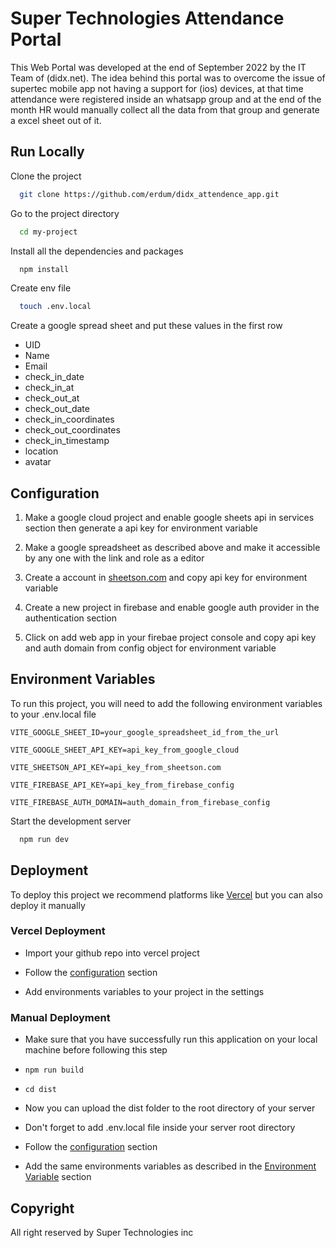 
# Super Technologies Attendance Portal

This Web Portal was developed at the end of September 2022 by the IT Team of (didx.net).
The idea behind this portal was to overcome the issue of supertec mobile app not having a support for (ios) devices, at that time attendance were registered inside an whatsapp group and at the end of the month HR would manually collect all the data from that group and generate a excel sheet out of it.
## Run Locally

Clone the project

```bash
  git clone https://github.com/erdum/didx_attendence_app.git
```

Go to the project directory

```bash
  cd my-project
```

Install all the dependencies and packages

```bash
  npm install
```

Create env file
```bash
  touch .env.local
```

Create a google spread sheet and put these values in the first row
- UID
- Name
- Email
- check_in_date
- check_in_at
- check_out_at
- check_out_date
- check_in_coordinates
- check_out_coordinates
- check_in_timestamp
- location
- avatar

## Configuration

1. Make a google cloud project and enable google sheets api in services section then generate a api key for environment variable

2. Make a google spreadsheet as described above and make it accessible by any one with the link and role as a editor

3. Create a account in [sheetson.com](https://sheetson.com) and copy api key for environment variable

4. Create a new project in firebase and enable google auth provider in the authentication section

5. Click on add web app in your firebae project console and copy api key and auth domain from config object for environment variable

## Environment Variables

To run this project, you will need to add the following environment variables to your .env.local file

`VITE_GOOGLE_SHEET_ID=your_google_spreadsheet_id_from_the_url`

`VITE_GOOGLE_SHEET_API_KEY=api_key_from_google_cloud`

`VITE_SHEETSON_API_KEY=api_key_from_sheetson.com`

`VITE_FIREBASE_API_KEY=api_key_from_firebase_config`

`VITE_FIREBASE_AUTH_DOMAIN=auth_domain_from_firebase_config`

Start the development server

```bash
  npm run dev
```
## Deployment

To deploy this project we recommend platforms like [Vercel](https://vercel.com) but you can also deploy it manually

### Vercel Deployment

- Import your github repo into vercel project

- Follow the [configuration](#configuration) section

- Add environments variables to your project in the settings

### Manual Deployment

- Make sure that you have successfully run this application on your local machine before following this step

- `npm run build`

- `cd dist`

- Now you can upload the dist folder to the root directory of your server

- Don't forget to add .env.local file inside your server root directory

- Follow the [configuration](#configuration) section

- Add the same environments variables as described in the [Environment Variable](#environment-variable) section

## Copyright

All right reserved by Super Technologies inc